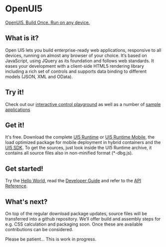 OpenUI5
=======
[OpenUI5. Build Once. Run on any device.](http://sap.github.io/openui5/)

What is it?
-----------
Open UI5 lets you build enterprise-ready web applications, responsive to all devices, running on almost any browser of your choice. It’s based on JavaScript, using JQuery as its foundation and follows web standards. It eases your development with a client-side HTML5 rendering library including a rich set of controls and supports data binding to different models (JSON, XML and OData).

Try it!
-------
Check out our [interactive control playground](https://openui5.hana.ondemand.com/#content/Controls/index.html) as well as a number of [sample applications](https://openui5.hana.ondemand.com/#demoapps.html)

Get it!
-------
It's free. Download the complete [UI5 Runtime](https://openui5.hana.ondemand.com/downloads/openui5-runtime-1.16.8-SNAPSHOT.zip) or [UI5 Runtime Mobile](https://openui5.hana.ondemand.com/downloads/openui5-runtime-mobile-1.16.8-SNAPSHOT.zip), the load optimized package for mobile deployment in hybrid containers and the [UI5 SDK](https://openui5.hana.ondemand.com/downloads/openui5-sdk-1.16.8-SNAPSHOT.zip). To get the sources, just look inside the UI5 Runtime archive, it contains all source files also in non-minified format (*-dbg.js). 

Get started!
------------
Try the [Hello World](http://sap.github.io/openui5/getstarted.html), read the [Developer Guide](https://openui5.hana.ondemand.com/#docs/guide/Documentation.html) and refer to the [API Reference](https://openui5.hana.ondemand.com/#docs/api/symbols/sap.ui.html).

What's next?
------------
On top of the regular download package updates, source files will be transferred into a github repository. We’ll offer build and assembly steps for e.g. CSS calculation and packaging soon. Once these are available contributions can be considered.

Please be patient... This is work in progress.
